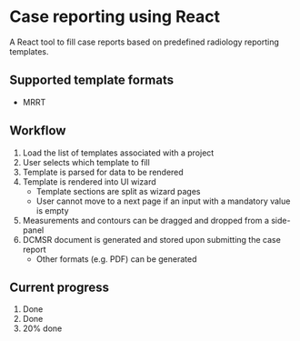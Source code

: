 # Case reporting using React
A React tool to fill case reports based on predefined radiology reporting templates.

## Supported template formats
* MRRT

## Workflow
1. Load the list of templates associated with a project
2. User selects which template to fill
3. Template is parsed for data to be rendered
4. Template is rendered into UI wizard
    * Template sections are split as wizard pages
    * User cannot move to a next page if an input with a mandatory value is empty
5. Measurements and contours can be dragged and dropped from a side-panel
6. DCMSR document is generated and stored upon submitting the case report
    * Other formats (e.g. PDF) can be generated

## Current progress
1. Done
2. Done
3. 20% done